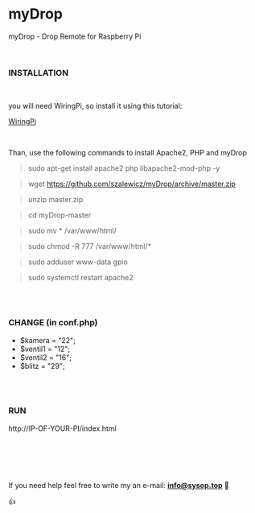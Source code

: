 # myDrop
myDrop - Drop Remote for Raspberry Pi

 <br />

### INSTALLATION

 <br />

you will need WiringPi, so install it using this tutorial:

[WiringPi](http://wiringpi.com/download-and-install/)

 <br />

Than, use the following commands to install Apache2, PHP and myDrop

> sudo apt-get install apache2 php libapache2-mod-php -y

> wget https://github.com/szalewicz/myDrop/archive/master.zip

> unzip master.zip

> cd myDrop-master

> sudo mv * /var/www/html/

> sudo chmod -R 777 /var/www/html/*

> sudo adduser www-data gpio

> sudo systemctl restart apache2

<br />

 <br />
 
### CHANGE (in conf.php)

* $kamera = "22";
* $ventil1 = "12";
* $ventil2 = "16";
* $blitz = "29";

 <br />
 
 <br />

### RUN

http://IP-OF-YOUR-PI/index.html

 <br />
 
 <br />

 <br />
 
 <br />

If you need help feel free to write my an e-mail: **info@sysop.top**  :speech_balloon:

:+1:
